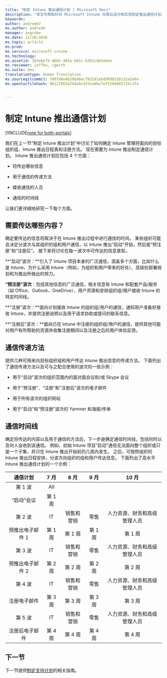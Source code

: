 ```yaml
---
title: "制定 Intune 推出通信计划 | Microsoft Docs"
description: "本文可帮助针对 Microsoft Intune 仅限云设计和实现制定推出通信计划。"
keywords: 
author: andredm7
ms.author: andredm
manager: angrobe
ms.date: 12/20/2016
ms.topic: article
ms.prod: 
ms.service: microsoft-intune
ms.technology: 
ms.assetid: 393ebe75-d001-485a-b81c-6361c8b5e6ee
ms.reviewer: jeffbu, cgerth
ms.suite: ems
translationtype: Human Translation
ms.sourcegitcommit: f807d6e4b20b98ecf622d1ebdd9db33b132a2e6a
ms.openlocfilehash: 96127663a794a0c433cedbe7ef5269d65724c3fe


---
```


# <a name="develop-an-intune-rollout-communication-plan"></a>制定 Intune 推出通信计划

[!INCLUDE[note for both-portals](../includes/note-for-both-portals.md)]

我们在上一节“制定 Intune 推出计划”中讨论了如何确定 Intune 管理将面向的目标组织组、Intune 推出日程表和注册方法。 现在需要为 Intune 推出制定通信计划。 Intune 推出通信计划应包括 4 个方面：

-   将传达哪些信息

-   用于通信的传递方法

-   接收通信的人员

-   通信的时间线

让我们更详细地研究一下每个方面。

## <a name="what-needs-to-be-communicated"></a>需要传达哪些内容？

确定要传达的信息将取决于在 Intune 推出过程中进行通信的时间。 某些组织可能会决定分波次与其组织的组和用户通信，以 Intune 推出“启动”开始，然后是“预注册”和“注册后”。 接下来将讨论在每一波次中可传达的信息类型。

**“启动”波次：**引入了 Intune 项目本身的广泛通信，涵盖多个方面，比如什么是 Intune、为什么采用 Intune（例如，为组织和用户带来的好处）、高级别部署规划和为推出所做出的努力。

**“预注册”波次**：包括其他信息的广泛通信，相关信息有 Intune 和配套产品/服务（如 Office、Outlook、OneDrive）、用户资源和安排组织组/用户接收 Intune 的特定时间线。

**“注册”波次：**面向计划接收 Intune 的组织组/用户的通信，通知用户准备好接收 Intune，并提供注册说明以及用于请求协助或提问的联系信息。

**“注册后”波次：**面向已在 Intune 中注册的组织组/用户的通信，提供其他可能对用户有所帮助的资源并收集注册期间以及注册之后的用户体验反馈。

## <a name="communication-delivery-methods"></a>通信传递方法

提供几种可用来向目标组织组和用户传达 Intune 推出信息的传递方法。 下面列出了通信传递方法以及可与之配合使用的波次的一些示例：

-   用于“启动”波次的组织范围内的面对面会议和/或 Skype 会议

-   用于“预注册”、“注册”和“注册后”波次的电子邮件

-   用于所有波次的组织网站

-   用于“启动”和“预注册”波次的 Yammer 和海报/传单

## <a name="communications-timeline"></a>通信时间线

确定将传达的内容以及用于通信的方法后，下一步是确定通信时间线，包括何时以及何人会收到该通信。 例如，初始 Intune 项目“启动”通信无法面向整个组织或只是一个子集，并只在 Intune 推出开始前的几周内发生。 之后，可按照组织的 Intune 推出日程安排，分波次向组织的组和用户传达信息。 下面列出了高水平 Intune 推出通信计划的一个示例：

  | **通信计划** | **7 月** | **8 月** | **9 月** | **10 月** |
|:---:|:---:|:---:|:---:|:---:|
| 第 1 波  | All |  |  |  |                                                         
| “启动”会议 | 第 1 周 |  |  |  |                                                         
| 第 2 波 | IT | 销售和营销 | 零售 | 人力资源、财务和高级管理人员 |
| 预推出电子邮件 1 | 第 1 周 | 第 1 周 | 第 1 周 | 第 1 周 |
| 第 3 波 | IT | 销售和营销 | 零售 | 人力资源、财务和高级管理人员 |
| 预推出电子邮件 2 | 第 2 周 | 第 2 周 | 第 2 周 | 第 2 周 |
| 第 4 波 | IT | 销售和营销 | 零售 | 人力资源、财务和高级管理人员 |
| 注册电子邮件 | 第 3 周 | 第 3 周 | 第 3 周 | 第 3 周 |
| 第 5 波 | IT | 销售和营销 | 零售 | 人力资源、财务和高级管理人员 |
| 注册后电子邮件 | 第 4 周 | 第 4 周 | 第 4 周 | 第 4 周 |

## <a name="next-section"></a>下一节

下一节提供[制定支持计划](section-6-develop-a-support-plan.md)的相关指南。



<!--HONumber=Dec16_HO5-->


